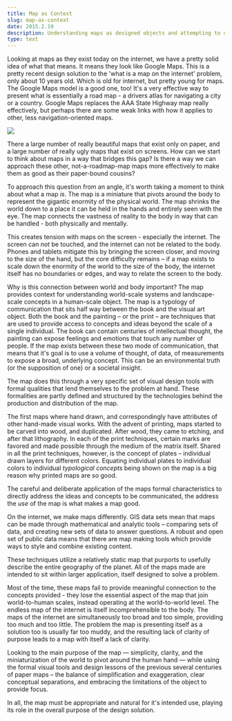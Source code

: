 ```yaml
---
title: Map as Context
slug: map-as-context
date: 2015.2.19
description: Understanding maps as designed objects and attempting to define a theory for making digital maps on the internet as good as old paper maps.
type: text
---
```


Looking at maps as they exist today on the internet, we have a pretty solid idea of what that means. It means they look like Google Maps. This is a pretty recent design solution to the 'what is a map on the internet' problem, only about 10 years old. Which is old for internet, but pretty young for maps. The Google Maps model is a good one, too! It's a very effective way to present what is essentially a road map - a drivers atlas for navigating a city or a country. Google Maps replaces the AAA State Highway map really effectively, but perhaps there are some weak links with how it applies to other, less navigation-oriented maps.

![](01-amt2_akershus-amt-57-vi_1887.jpg)

There a large number of really beautiful maps that exist only on paper, and a large number of really ugly maps that exist on screens. How can we start to think about maps in a way that bridges this gap? Is there a way we can approach these other, not-a-roadmap-map maps more effectively to make them as good as their paper-bound cousins?

To approach this question from an angle, it's worth taking a moment to think about what a map _is_. The map is a miniature that pivots around the body to represent the gigantic enormity of the physical world. The map shrinks the world down to a place it can be held in the hands and entirely seen with the eye. The map connects the vastness of reality to the body in way that can be handled - both physically and mentally.

This creates tension with maps on the screen - especially the internet. The screen can _not_ be touched, and the internet can not be related to the body. Phones and tablets mitigate this by bringing the screen closer, and moving to the size of the hand, but the core difficulty remains – if a map exists to scale down the enormity of the world to the size of the body, the internet itself has no boundaries or edges, and way to relate the screen to the body.

Why is this connection between world and body important? The map provides context for understanding world-scale systems and landscape-scale concepts in a human-scale object. The map is a typology of communication that sits half way between the book and the visual art object. Both the book and the painting – or the print – are techniques that are used to provide access to concepts and ideas beyond the scale of a single individual. The book can contain centuries of intellectual thought, the painting can expose feelings and emotions that touch any number of people. If the map exists between these two mode of communication, that means that it's goal is to use a volume of thought, of data, of measurements to expose a broad, underlying concept. This can be an environmental truth (or the supposition of one) or a societal insight.

The map does this through a very specific set of visual design tools with formal qualities that lend themselves to the problem at hand. These formalities are partly defined and structured by the technologies behind the production and distribution of the map.

The first maps where hand drawn, and correspondingly have attributes of other hand-made visual works. With the advent of printing, maps started to be carved into wood, and duplicated. After wood, they came to etching, and after that lithography. In each of the print techniques, certain marks are favored and made possible through the medium of the matrix itself. Shared in all the print techniques, however, is the concept of plates – individual drawn layers for different colors. Equating individual plates to individual colors to individual _typological concepts_ being shown on the map is a big reason why printed maps are so good.

The careful and deliberate application of the maps formal characteristics to directly address the ideas and concepts to be communicated, the address the _use_ of the map is what makes a map good.

On the internet, we make maps differently. GIS data sets mean that maps can be made through mathematical and analytic tools – comparing sets of data, and creating new sets of data to answer questions. A robust and open set of public data means that there are map making tools which provide ways to style and combine existing content.

These techniques utilize a relatively static map that purports to usefully describe the entire geography of the planet. All of the maps made are intended to sit within larger application, itself designed to solve a problem.

Most of the time, these maps fail to provide meaningful connection to the concepts provided - they lose the essential aspect of the map that join world-to-human scales, instead operating at the world-to-world level. The endless map of the internet is itself incomprehensible to the body. The maps of the internet are simultaneously too broad and too simple, providing too much and too little. The problem the map is presenting itself as a solution too is usually far too muddy, and the resulting lack of clarity of purpose leads to a map with itself a lack of clarity.

Looking to the main purpose of the map — simplicity, clarity, and the miniaturization of the world to pivot around the human hand — while using the formal visual tools and design lessons of the previous several centuries of paper maps – the balance of simplification and exaggeration, clear conceptual separations, and embracing the limitations of the object to provide focus.

In all, the map must be appropriate and natural for it's intended use, playing its role in the overall purpose of the design solution.
